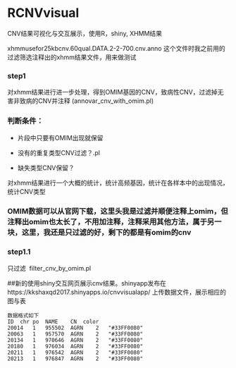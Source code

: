 # RCNVvisual

CNV结果可视化与交互展示，使用R，shiny, XHMM结果 

xhmmusefor25kbcnv.60qual.DATA.2-2-700.cnv.anno 这个文件时我之前用的过滤筛选注释出的xhmm结果文件，用来做测试

### step1

对xhmm结果进行进一步处理，得到OMIM基因的CNV，致病性CNV，过滤掉无害非致病的CNV并注释  (annovar_cnv_with_omim.pl)

### 判断条件：

* 片段中只要有OMIM出现就保留

* 没有的重复类型CNV过滤？.pl

* 缺失类型CNV保留？

对xhmm结果进行一个大概的统计，统计高频基因，统计在各样本中的出现情况，统计CNV类型

### OMIM数据可以从官网下载，这里头我是过滤并顺便注释上omim，但注释出omim也太长了，不用加注释，注释采用其他方法，属于另一块，这里，我还是只过滤的好，剩下的都是有omim的cnv 

### step1.1
只过滤  filter_cnv_by_omim.pl

##新的使用shiny交互网页展示cnv结果。shinyapp发布在https://kkshaxqd2017.shinyapps.io/cnvvisualapp/
上传数据文件，展示相应的图与表
```
数据格式如下
ID	chr	po	NAME	CN	color
20014	1	955502	AGRN	2	"#33FF0080"
20063	1	957570	AGRN	2	"#33FF0080"
20134	1	970646	AGRN	2	"#33FF0080"
20180	1	976034	AGRN	2	"#33FF0080"
20211	1	976542	AGRN	2	"#33FF0080"
20213	1	976847	AGRN	2	"#33FF0080"
```
[tupian]:https://github.com/kkshaxqd/RCNVvisual/blob/master/%E4%B8%8B%E8%BD%BD%20(2).png
